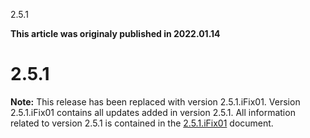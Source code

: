 





2.5.1

**This article was originaly published in 2022.01.14**


2.5.1
=====




**Note:** This release has been replaced with version 2.5.1.iFix01. Version 2.5.1.iFix01 contains all updates added in version 2.5.1. All information related to version 2.5.1 is contained in the [2.5.1.iFix01](https://www.urbancode.com/release-notes/2-5-1-ifix01/) document.




